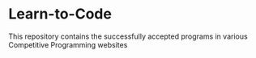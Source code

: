 # Learn-to-Code
This repository contains the successfully accepted programs in various Competitive Programming websites

